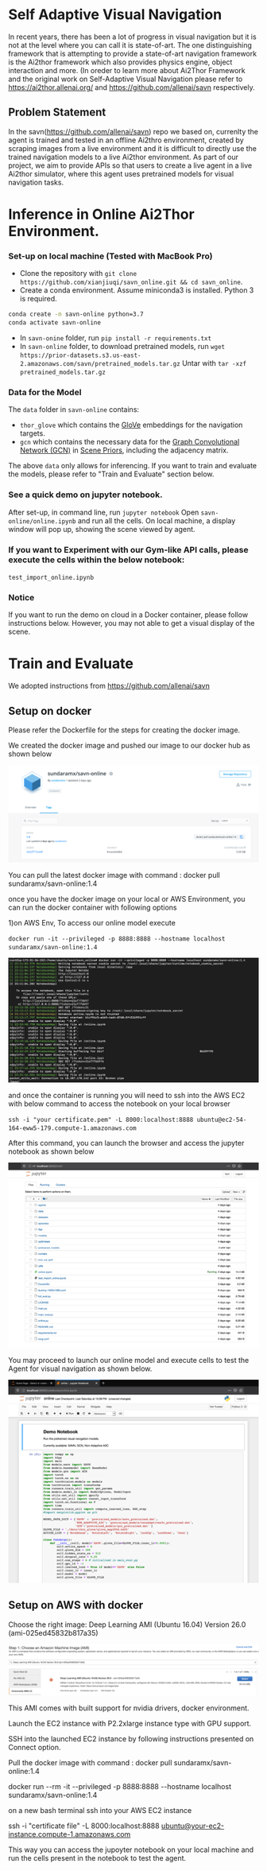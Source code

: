 # Self Adaptive Visual Navigation

In recent years, there has been a lot of progress in visual navigation but it is not at the level where you can call it is  state-of-art. The one distinguishing framework that is attempting to provide a state-of-art navigation framework is the Ai2thor framework which also provides physics engine, object interaction and more. (In oreder to learn more about Ai2Thor Framework  and the original work on Self-Adaptive Visual Navigation please refer to https://ai2thor.allenai.org/ and https://github.com/allenai/savn respectively.

## Problem Statement
In the savn(https://github.com/allenai/savn) repo we based on, currenlty the agent is trained and tested in an offline Ai2thro environment, created by scraping images from a live environment and it is difficult to directly use the trained navigation models to a live Ai2thor environment. As part of our project, we aim to provide APIs so that users to create a live agent in a live Ai2thor simulator, where this agent uses pretrained models for visual navigation tasks. 

# Inference in Online Ai2Thor Environment.
### Set-up on local machine (Tested with MacBook Pro)

- Clone the repository with `git clone https://github.com/xianjiuqi/savn_online.git && cd savn_online`.
- Create a conda environment. Assume miniconda3 is installed. Python 3 is required. 
```bash
conda create -n savn-online python=3.7
conda activate savn-online
```
- In `savn-onine` folder, run `pip install -r requirements.txt`
- In `savn-online` folder, to download pretrained models, run `wget https://prior-datasets.s3.us-east-2.amazonaws.com/savn/pretrained_models.tar.gz` Untar with `tar -xzf pretrained_models.tar.gz`


### Data for the Model
The `data` folder in `savn-online` contains:
- `thor_glove` which contains the [GloVe](https://nlp.stanford.edu/projects/glove/) embeddings for the navigation targets.
- `gcn` which contains the necessary data for the [Graph Convolutional Network (GCN)](https://arxiv.org/abs/1609.02907) in [Scene Priors](https://arxiv.org/abs/1810.06543), including the adjacency matrix.

The above `data` only allows for inferencing. If you want to train and evaluate the models, please refer to "Train and Evaluate" section below. 

### See a quick demo on jupyter notebook.
After set-up, in command line, run `jupyter notebook`
Open `savn-online/online.ipynb` and run all the cells. On local machine, a display window will pop up, showing the scene viewed by agent.

### If you want to Experiment with our Gym-like API calls, please execute the cells within the below notebook:

`test_import_online.ipynb`

### Notice
If you want to run the demo on cloud in a Docker container, please follow instructions below. However, you may not able to get a visual display of the scene.


# Train and Evaluate
We adopted instructions from https://github.com/allenai/savn

## Setup on docker 

Please refer the Dockerfile for the steps for creating the docker image.

We created the docker image and pushed our image to our docker hub as shown below

![AWS AMI](./images/DockerHubDockerImage.png)

You can pull the latest docker image with command : docker pull sundaramx/savn-online:1.4

once you have the docker image on your local or AWS Environment, you can run the docker container with following options

1)on AWS Env,  To access our online model execute

`docker run -it --privileged -p 8888:8888 --hostname localhost sundaramx/savn-online:1.4`

![AWS AMI](./images/DockerRun.png)

and once the container is running you will need to ssh into the AWS EC2 with below command to access the notebook on your local browser

`ssh -i "your certificate.pem" -L 8000:localhost:8888 ubuntu@ec2-54-164-eww5-179.compute-1.amazonaws.com`

After this command, you can launch the browser and access the jupyter notebook as shown below

![AWS AMI](./images/NotebookHome.png)

You may proceed to launch our online model and execute cells to test the Agent for visual navigation as shown below.

![AWS AMI](./images/OnlineModel.png)


## Setup on AWS with docker 

Choose the right image:
Deep Learning AMI (Ubuntu 16.04) Version 26.0 (ami-025ed45832b817a35)

![AWS AMI](./images/AMI.png)


This AMI comes with built support for nvidia drivers, docker environment.

Launch the EC2 instance with P2.2xlarge instance type with GPU support.

SSH into the launched EC2 instance by following instructions presented on Connect option.

Pull the docker image with command : docker pull sundaramx/savn-online:1.4

docker run --rm  -it --privileged -p 8888:8888 --hostname localhost sundaramx/savn-online:1.4


on a new bash terminal ssh into your AWS EC2 instance 

ssh -i "certificate file" -L 8000:localhost:8888 ubuntu@your-ec2-instance.compute-1.amazonaws.com

This way you can access the jupoyter notebook on your local machine and run the cells present in the notebook to test 
the agent.


